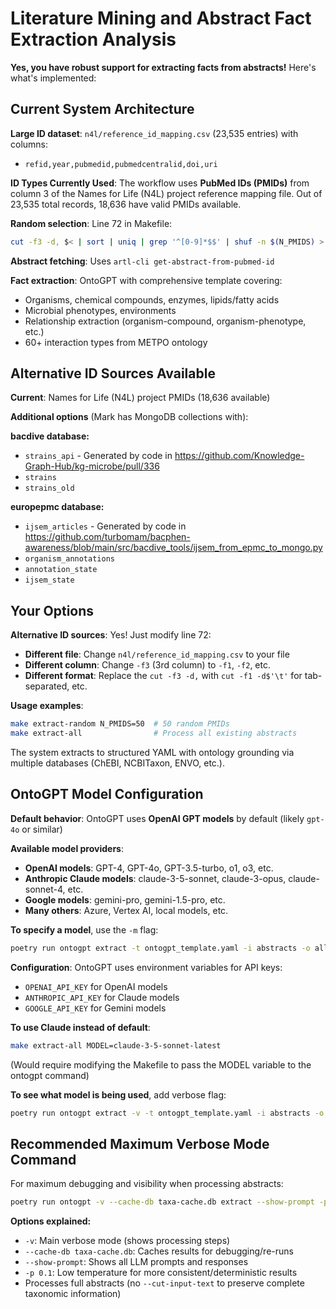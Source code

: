 # Literature Mining and Abstract Fact Extraction Analysis

**Yes, you have robust support for extracting facts from abstracts!** Here's what's implemented:

## Current System Architecture

**Large ID dataset**: `n4l/reference_id_mapping.csv` (23,535 entries) with columns:
- `refid,year,pubmedid,pubmedcentralid,doi,uri`

**ID Types Currently Used**: The workflow uses **PubMed IDs (PMIDs)** from column 3 of the Names for Life (N4L) project reference mapping file. Out of 23,535 total records, 18,636 have valid PMIDs available.

**Random selection**: Line 72 in Makefile:
```bash
cut -f3 -d, $< | sort | uniq | grep '^[0-9]*$$' | shuf -n $(N_PMIDS) > $@
```

**Abstract fetching**: Uses `artl-cli get-abstract-from-pubmed-id` 

**Fact extraction**: OntoGPT with comprehensive template covering:
- Organisms, chemical compounds, enzymes, lipids/fatty acids
- Microbial phenotypes, environments  
- Relationship extraction (organism-compound, organism-phenotype, etc.)
- 60+ interaction types from METPO ontology

## Alternative ID Sources Available

**Current**: Names for Life (N4L) project PMIDs (18,636 available)

**Additional options** (Mark has MongoDB collections with):

**bacdive database:**
- `strains_api` - Generated by code in https://github.com/Knowledge-Graph-Hub/kg-microbe/pull/336
- `strains` 
- `strains_old`

**europepmc database:**
- `ijsem_articles` - Generated by code in https://github.com/turbomam/bacphen-awareness/blob/main/src/bacdive_tools/ijsem_from_epmc_to_mongo.py
- `organism_annotations`
- `annotation_state`
- `ijsem_state`

## Your Options

**Alternative ID sources**: Yes! Just modify line 72:
- **Different file**: Change `n4l/reference_id_mapping.csv` to your file
- **Different column**: Change `-f3` (3rd column) to `-f1`, `-f2`, etc.
- **Different format**: Replace the `cut -f3 -d,` with `cut -f1 -d$'\t'` for tab-separated, etc.

**Usage examples**:
```bash
make extract-random N_PMIDS=50  # 50 random PMIDs
make extract-all                # Process all existing abstracts
```

The system extracts to structured YAML with ontology grounding via multiple databases (ChEBI, NCBITaxon, ENVO, etc.).

## OntoGPT Model Configuration

**Default behavior**: OntoGPT uses **OpenAI GPT models** by default (likely `gpt-4o` or similar)

**Available model providers**:
- **OpenAI models**: GPT-4, GPT-4o, GPT-3.5-turbo, o1, o3, etc.
- **Anthropic Claude models**: claude-3-5-sonnet, claude-3-opus, claude-sonnet-4, etc.
- **Google models**: gemini-pro, gemini-1.5-pro, etc.
- **Many others**: Azure, Vertex AI, local models, etc.

**To specify a model**, use the `-m` flag:
```bash
poetry run ontogpt extract -t ontogpt_template.yaml -i abstracts -o all-extractions.yaml -m claude-3-5-sonnet-latest
```

**Configuration**: OntoGPT uses environment variables for API keys:
- `OPENAI_API_KEY` for OpenAI models
- `ANTHROPIC_API_KEY` for Claude models  
- `GOOGLE_API_KEY` for Gemini models

**To use Claude instead of default**:
```bash
make extract-all MODEL=claude-3-5-sonnet-latest
```
(Would require modifying the Makefile to pass the MODEL variable to the ontogpt command)

**To see what model is being used**, add verbose flag:
```bash
poetry run ontogpt extract -v -t ontogpt_template.yaml -i abstracts -o all-extractions.yaml
```

## Recommended Maximum Verbose Mode Command

For maximum debugging and visibility when processing abstracts:

```bash
poetry run ontogpt -v --cache-db taxa-cache.db extract --show-prompt -p 0.1 -t taxa_template.yaml -i abstracts -o taxa-all-extractions.yaml
```

**Options explained:**
- `-v`: Main verbose mode (shows processing steps)
- `--cache-db taxa-cache.db`: Caches results for debugging/re-runs
- `--show-prompt`: Shows all LLM prompts and responses
- `-p 0.1`: Low temperature for more consistent/deterministic results
- Processes full abstracts (no `--cut-input-text` to preserve complete taxonomic information)